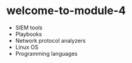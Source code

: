 # welcome-to-module-4

- SIEM tools
- Playbooks
- Network protocol analyzers
- Linux OS
- Programming languages